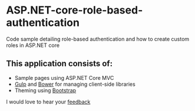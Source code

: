 # ASP.NET-core-role-based-authentication
Code sample detailing role-based authentication and how to create custom roles in ASP.NET core 

## This application consists of:

*   Sample pages using ASP.NET Core MVC
*   [Gulp](https://go.microsoft.com/fwlink/?LinkId=518007) and [Bower](https://go.microsoft.com/fwlink/?LinkId=518004) for managing client-side libraries
*   Theming using [Bootstrap](https://go.microsoft.com/fwlink/?LinkID=398939)


I would love to hear your [feedback](https://temilajumoke.com)
